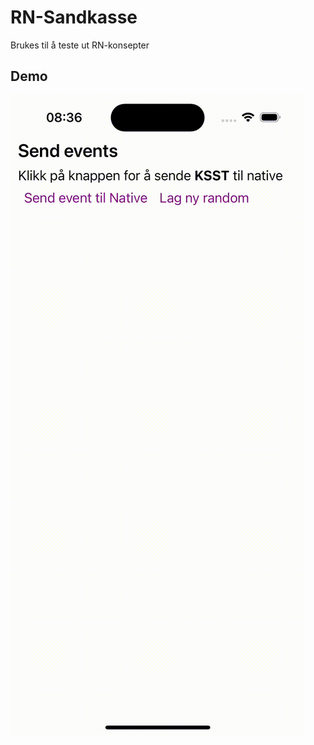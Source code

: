 # RN-Sandkasse

Brukes til å teste ut RN-konsepter

## Demo

[![Se demo](demo.gif)](https://github.com/ftlno/rn_sandkasse/raw/refs/heads/main/demo.gif)
